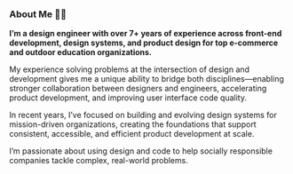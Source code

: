 ### About Me 👋🏻

**I’m a design engineer with over 7+ years of experience across front-end development, design systems, and product design for top e-commerce and outdoor education organizations.**

My experience solving problems at the intersection of design and development gives me a unique ability to bridge both disciplines—enabling stronger collaboration between designers and engineers, accelerating product development, and improving user interface code quality.

In recent years, I’ve focused on building and evolving design systems for mission-driven organizations, creating the foundations that support consistent, accessible, and efficient product development at scale.

I’m passionate about using design and code to help socially responsible companies tackle complex, real-world problems.
<!--
**lgriffee/lgriffee** is a ✨ _special_ ✨ repository because its `README.md` (this file) appears on your GitHub profile.

Here are some ideas to get you started:

- 🔭 I’m currently working on ...
- 🌱 I’m currently learning ...
- 👯 I’m looking to collaborate on ...
- 🤔 I’m looking for help with ...
- 💬 Ask me about ...
- 📫 How to reach me: ...
- 😄 Pronouns: ...
- ⚡ Fun fact: ...
-->
